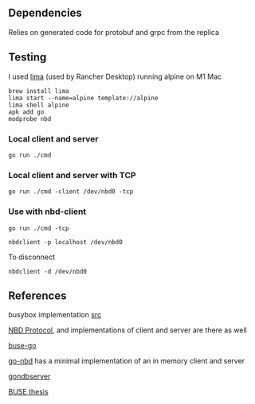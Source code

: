 ## Dependencies

Relies on generated code for protobuf and grpc from the replica

## Testing

I used [lima](https://github.com/lima-vm/lima) (used by Rancher Desktop) running alpine on M1 Mac

```
brew install lima
lima start --name=alpine template://alpine
lima shell alpine
apk add go
modprobe nbd
```

### Local client and server
```
go run ./cmd
```

### Local client and server with TCP
```
go run ./cmd -client /dev/nbd0 -tcp
```

### Use with nbd-client
```
go run ./cmd -tcp
```

```
nbdclient -p localhost /dev/nbd0
```

To disconnect
```
nbdclient -d /dev/nbd0
```

## References

busybox implementation [src](https://git.busybox.net/busybox/tree/networking/nbd-client.c)

[NBD Protocol](https://github.com/NetworkBlockDevice/nbd/blob/master/doc/proto.md), and implementations of client and server are there as well

[buse-go](https://github.com/samalba/buse-go)

[go-nbd](https://github.com/derlaft/go-nbd/blob/master/nbd.go) has a minimal implementation of an in memory client and server

[gondbserver](https://github.com/abligh/gonbdserver)

[BUSE thesis](https://dspace.cuni.cz/bitstream/handle/20.500.11956/148791/120397658.pdf)
